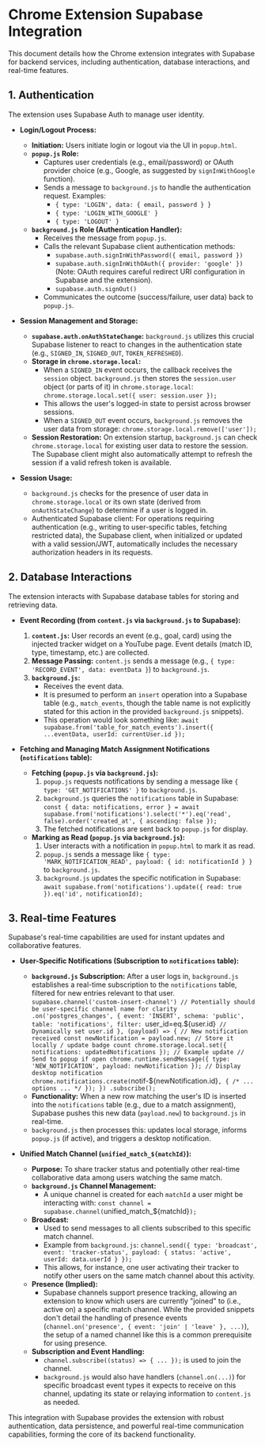 # Chrome Extension Supabase Integration

This document details how the Chrome extension integrates with Supabase for backend services, including authentication, database interactions, and real-time features.

## 1. Authentication

The extension uses Supabase Auth to manage user identity.

*   **Login/Logout Process:**
    *   **Initiation:** Users initiate login or logout via the UI in `popup.html`.
    *   **`popup.js` Role:**
        *   Captures user credentials (e.g., email/password) or OAuth provider choice (e.g., Google, as suggested by `signInWithGoogle` function).
        *   Sends a message to `background.js` to handle the authentication request. Examples:
            *   `{ type: 'LOGIN', data: { email, password } }`
            *   `{ type: 'LOGIN_WITH_GOOGLE' }`
            *   `{ type: 'LOGOUT' }`
    *   **`background.js` Role (Authentication Handler):**
        *   Receives the message from `popup.js`.
        *   Calls the relevant Supabase client authentication methods:
            *   `supabase.auth.signInWithPassword({ email, password })`
            *   `supabase.auth.signInWithOAuth({ provider: 'google' })` (Note: OAuth requires careful redirect URI configuration in Supabase and the extension).
            *   `supabase.auth.signOut()`
        *   Communicates the outcome (success/failure, user data) back to `popup.js`.

*   **Session Management and Storage:**
    *   **`supabase.auth.onAuthStateChange`:** `background.js` utilizes this crucial Supabase listener to react to changes in the authentication state (e.g., `SIGNED_IN`, `SIGNED_OUT`, `TOKEN_REFRESHED`).
    *   **Storage in `chrome.storage.local`:**
        *   When a `SIGNED_IN` event occurs, the callback receives the `session` object. `background.js` then stores the `session.user` object (or parts of it) in `chrome.storage.local`:
            `chrome.storage.local.set({ user: session.user });`
        *   This allows the user's logged-in state to persist across browser sessions.
        *   When a `SIGNED_OUT` event occurs, `background.js` removes the user data from storage:
            `chrome.storage.local.remove(['user']);`
    *   **Session Restoration:** On extension startup, `background.js` can check `chrome.storage.local` for existing user data to restore the session. The Supabase client might also automatically attempt to refresh the session if a valid refresh token is available.

*   **Session Usage:**
    *   `background.js` checks for the presence of user data in `chrome.storage.local` or its own state (derived from `onAuthStateChange`) to determine if a user is logged in.
    *   Authenticated Supabase client: For operations requiring authentication (e.g., writing to user-specific tables, fetching restricted data), the Supabase client, when initialized or updated with a valid session/JWT, automatically includes the necessary authorization headers in its requests.

## 2. Database Interactions

The extension interacts with Supabase database tables for storing and retrieving data.

*   **Event Recording (from `content.js` via `background.js` to Supabase):**
    1.  **`content.js`:** User records an event (e.g., goal, card) using the injected tracker widget on a YouTube page. Event details (match ID, type, timestamp, etc.) are collected.
    2.  **Message Passing:** `content.js` sends a message (e.g., `{ type: 'RECORD_EVENT', data: eventData }`) to `background.js`.
    3.  **`background.js`:**
        *   Receives the event data.
        *   It is presumed to perform an `insert` operation into a Supabase table (e.g., `match_events`, though the table name is not explicitly stated for this action in the provided `background.js` snippets).
        *   This operation would look something like: `await supabase.from('table_for_match_events').insert({ ...eventData, userId: currentUser.id });`

*   **Fetching and Managing Match Assignment Notifications (`notifications` table):**
    *   **Fetching (`popup.js` via `background.js`):**
        1.  `popup.js` requests notifications by sending a message like `{ type: 'GET_NOTIFICATIONS' }` to `background.js`.
        2.  `background.js` queries the `notifications` table in Supabase:
            `const { data: notifications, error } = await supabase.from('notifications').select('*').eq('read', false).order('created_at', { ascending: false });`
        3.  The fetched notifications are sent back to `popup.js` for display.
    *   **Marking as Read (`popup.js` via `background.js`):**
        1.  User interacts with a notification in `popup.html` to mark it as read.
        2.  `popup.js` sends a message like `{ type: 'MARK_NOTIFICATION_READ', payload: { id: notificationId } }` to `background.js`.
        3.  `background.js` updates the specific notification in Supabase:
            `await supabase.from('notifications').update({ read: true }).eq('id', notificationId);`

## 3. Real-time Features

Supabase's real-time capabilities are used for instant updates and collaborative features.

*   **User-Specific Notifications (Subscription to `notifications` table):**
    *   **`background.js` Subscription:** After a user logs in, `background.js` establishes a real-time subscription to the `notifications` table, filtered for new entries relevant to that user.
        `supabase.channel('custom-insert-channel') // Potentially should be user-specific channel name for clarity
          .on('postgres_changes', {
            event: 'INSERT',
            schema: 'public',
            table: 'notifications',
            filter: `user_id=eq.${user.id}` // Dynamically set user.id
          }, (payload) => {
            // New notification received
            const newNotification = payload.new;
            // Store it locally / update badge count
            chrome.storage.local.set({ notifications: updatedNotifications }); // Example update
            // Send to popup if open
            chrome.runtime.sendMessage({ type: 'NEW_NOTIFICATION', payload: newNotification });
            // Display desktop notification
            chrome.notifications.create(`notif-${newNotification.id}`, { /* ... options ... */ });
          })
          .subscribe();`
    *   **Functionality:** When a new row matching the user's ID is inserted into the `notifications` table (e.g., due to a match assignment), Supabase pushes this new data (`payload.new`) to `background.js` in real-time.
    *   `background.js` then processes this: updates local storage, informs `popup.js` (if active), and triggers a desktop notification.

*   **Unified Match Channel (`unified_match_${matchId}`):**
    *   **Purpose:** To share tracker status and potentially other real-time collaborative data among users watching the same match.
    *   **`background.js` Channel Management:**
        *   A unique channel is created for each `matchId` a user might be interacting with:
            `const channel = supabase.channel(`unified_match_${matchId}`);`
    *   **Broadcast:**
        *   Used to send messages to all clients subscribed to this specific match channel.
        *   Example from `background.js`: `channel.send({ type: 'broadcast', event: 'tracker-status', payload: { status: 'active', userId: data.userId } });`
        *   This allows, for instance, one user activating their tracker to notify other users on the same match channel about this activity.
    *   **Presence (Implied):**
        *   Supabase channels support presence tracking, allowing an extension to know which users are currently "joined" to (i.e., active on) a specific match channel. While the provided snippets don't detail the handling of presence events (`channel.on('presence', { event: 'join' | 'leave' }, ...)`), the setup of a named channel like this is a common prerequisite for using presence.
    *   **Subscription and Event Handling:**
        *   `channel.subscribe((status) => { ... });` is used to join the channel.
        *   `background.js` would also have handlers (`channel.on(...)`) for specific broadcast event types it expects to receive on this channel, updating its state or relaying information to `content.js` as needed.

This integration with Supabase provides the extension with robust authentication, data persistence, and powerful real-time communication capabilities, forming the core of its backend functionality.
